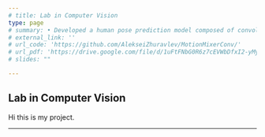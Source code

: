 ```yaml
---
# title: Lab in Computer Vision
type: page
# summary: • Developed a human pose prediction model composed of convolutional layers and Squeeze-and-Excitation blocks; reduced the Mean Per Joint Position Error (MPJPE) by 2.9% over the baseline transformer model
# external_link: ''
# url_code: 'https://github.com/AlekseiZhuravlev/MotionMixerConv/'
# url_pdf: 'https://drive.google.com/file/d/1uFtFNbG0R6z7cEVWbDfxI2-yMyg_wJ5K/view?usp=sharing'
# slides: ""

---
```


## Lab in Computer Vision

Hi this is my project.


---